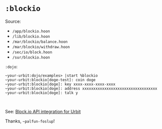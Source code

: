 # `:blockio`

Source:

-   `/app/blockio.hoon`
-   `/lib/blockio.hoon`
-   `/mar/blockio/balance.hoon`
-   `/mar/blockio/withdraw.hoon`
-   `/sec/io/block.hoon`
-   `/sur/blockio.hoon`

`:dojo`:

    ~your-urbit:dojo/examples> |start %blockio
    ~your-urbit:blockio[doge-test]: coin doge
    ~your-urbit:blockio[doge]: key xxxx-xxxx-xxxx-xxxx
    ~your-urbit:blockio[doge]: address xxxxxxxxxxxxxxxxxxxxxxxxxxxxxxxxxx
    ~your-urbit:blockio[doge]: talk y

<br />

See: [Block.io API integration for Urbit](https://github.com/Fang-/blockio)

Thanks, `~palfun-foslup`!

